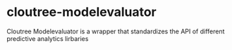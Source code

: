 cloutree-modelevaluator
=======================

Cloutree Modelevaluator is a wrapper that standardizes the API of different predictive analytics lirbaries
